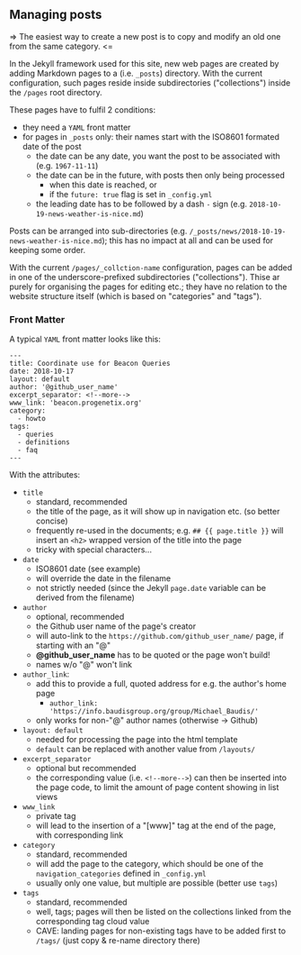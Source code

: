 ## Managing posts

=> The easiest way to create a new post is to copy and modify an old one from the same category. <=

In the Jekyll framework used for this site, new web pages are created by adding Markdown pages to a (i.e. `_posts`) directory. With the current configuration, such pages reside inside subdirectories ("collections") inside the `/pages` root directory.

These pages have to fulfil 2 conditions:

* they need a `YAML` front matter
* for pages in `_posts` only: their names start with the ISO8601 formated date of the post
  * the date can be any date, you want the post to be associated with (e.g. `1967-11-11`)
  * the date can be in the future, with posts then only being processed
    * when this date is reached, or
    * if the `future: true` flag is set in `_config.yml`
  * the leading date has to be followed by a dash `-` sign (e.g. `2018-10-19-news-weather-is-nice.md`)

Posts can be arranged into sub-directories (e.g. `/_posts/news/2018-10-19-news-weather-is-nice.md`); this has no impact at all and can be used for keeping some order.

With the current `/pages/_collction-name` configuration, pages can be added in one of the underscore-prefixed subdirectories ("collections"). Thise ar purely for organising the pages for editing etc.; they have no relation to the website structure itself (which is based on "categories" and "tags").

### Front Matter

A typical `YAML` front matter looks like this:

```
---
title: Coordinate use for Beacon Queries
date: 2018-10-17
layout: default
author: '@github_user_name'
excerpt_separator: <!--more-->
www_link: 'beacon.progenetix.org'
category:
  - howto
tags:
  - queries
  - definitions
  - faq
---
```

With the attributes:

* `title`
  * standard, recommended
  * the title of the page, as it will show up in navigation etc. (so better concise)
  * frequently re-used in the documents; e.g. `## {{ page.title }}` will insert an `<h2>` wrapped version of the title into the page
  * tricky with special characters...
* `date`
  * ISO8601 date (see example)
  * will override the date in the filename
  * not strictly needed (since the Jekyll `page.date` variable can be derived from the filename)
* `author`
  - optional, recommended
  - the Github user name of the page's creator
  - will auto-link to the `https://github.com/github_user_name/` page, if starting with an "@"
  - __@github_user_name__ has to be quoted or the page won't build!
  - names w/o "@" won't link
* `author_link`:
  - add this to provide a full, quoted address for e.g. the author's home page
    * `author_link: 'https://info.baudisgroup.org/group/Michael_Baudis/'`
  - only works for non-"@" author names (otherwise -> Github)
* `layout: default`
  * needed for processing the page into the html template
  * `default` can be replaced with another value from `/layouts/`
* `excerpt_separator`
  * optional but recommended
  * the corresponding value (i.e. `<!--more-->`) can then be inserted into the page code, to limit the amount of page content showing in list views
* `www_link`
  * private tag
  * will lead to the insertion of a "[www]" tag at the end of the page, with corresponding link
* `category`
  * standard, recommended
  * will add the page to the category, which should be one of the `navigation_categories` defined in `_config.yml`
  * usually only one value, but multiple are possible (better use `tags`)
* `tags`
  * standard, recommended
  * well, tags; pages will then be listed on the collections linked from the corresponding tag cloud value
  * CAVE: landing pages for non-existing tags have to be added first to `/tags/` (just copy & re-name directory there)
